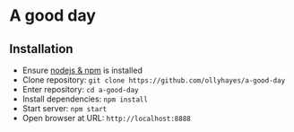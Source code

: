 # A good day

## Installation

* Ensure [nodejs & npm](https://nodejs.org/en/) is installed
* Clone repository: `git clone https://github.com/ollyhayes/a-good-day`
* Enter repository: `cd a-good-day`
* Install dependencies: `npm install`
* Start server: `npm start`
* Open browser at URL: `http://localhost:8888`